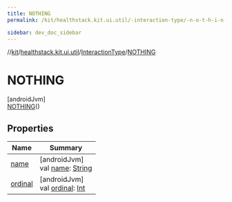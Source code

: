 ```yaml
---
title: NOTHING
permalink: /kit/healthstack.kit.ui.util/-interaction-type/-n-o-t-h-i-n-g/index.html

sidebar: dev_doc_sidebar
---
```

//[kit](../../../../kit.html)/[healthstack.kit.ui.util](../../index.html)/[InteractionType](../index.html)/[NOTHING](index.html)



# NOTHING



[androidJvm]\
[NOTHING](index.html)()



## Properties


| Name | Summary |
|---|---|
| [name](index.html#-372974862%2FProperties%2F-106109196) | [androidJvm]<br>val [name](index.html#-372974862%2FProperties%2F-106109196): [String](https://kotlinlang.org/api/latest/jvm/stdlib/kotlin/-string/index.html) |
| [ordinal](index.html#-739389684%2FProperties%2F-106109196) | [androidJvm]<br>val [ordinal](index.html#-739389684%2FProperties%2F-106109196): [Int](https://kotlinlang.org/api/latest/jvm/stdlib/kotlin/-int/index.html) |

